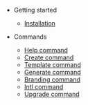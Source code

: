 - Getting started

  - [Installation](installation.md)

- Commands

  - [Help command](helpcommand.md)
  - [Create command](createcommand.md)
  - [Template command](templatecommand.md)
  - [Generate command](generatecommand.md)
  - [Branding command](brandingcommand.md)
  - [Intl command](intlcommand.md)
  - [Upgrade command](upgradecommand.md)